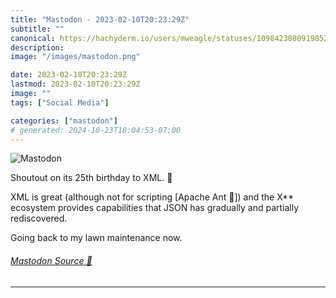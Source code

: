 ```yaml
---
title: "Mastodon - 2023-02-10T20:23:29Z"
subtitle: ""
canonical: https://hachyderm.io/users/mweagle/statuses/109842308091985219
description:
image: "/images/mastodon.png"

date: 2023-02-10T20:23:29Z
lastmod: 2023-02-10T20:23:29Z
image: ""
tags: ["Social Media"]

categories: ["mastodon"]
# generated: 2024-10-23T18:04:53-07:00
---
```

![Mastodon](/images/mastodon.png)

<p>Shoutout on its 25th birthday to XML. 🎂</p><p>XML is great (although not for scripting [Apache Ant 👀]) and the X** ecosystem provides capabilities that JSON has gradually and partially rediscovered. </p><p>Going back to my lawn maintenance now.</p>


###### [Mastodon Source 🐘](https://hachyderm.io/@mweagle/109842308091985219)

___

